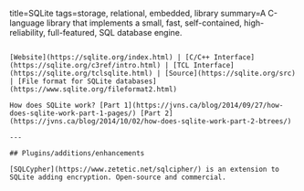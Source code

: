 title=SQLite
tags=storage, relational, embedded, library
summary=A C-language library that implements a small, fast, self-contained, high-reliability, full-featured, SQL database engine.
~~~~~~

[Website](https://sqlite.org/index.html) | [C/C++ Interface](https://sqlite.org/c3ref/intro.html) | [TCL Interface](https://sqlite.org/tclsqlite.html) | [Source](https://sqlite.org/src) | [File format for SQLite databases](https://www.sqlite.org/fileformat2.html)

How does SQLite work? [Part 1](https://jvns.ca/blog/2014/09/27/how-does-sqlite-work-part-1-pages/) [Part 2](https://jvns.ca/blog/2014/10/02/how-does-sqlite-work-part-2-btrees/)

---

## Plugins/additions/enhancements

[SQLCypher](https://www.zetetic.net/sqlcipher/) is an extension to SQLite adding encryption. Open-source and commercial.
